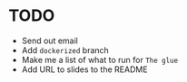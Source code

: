 # TODO
* Send out email
* Add `dockerized` branch
* Make me a list of what to run for `The glue`
* Add URL to slides to the README
